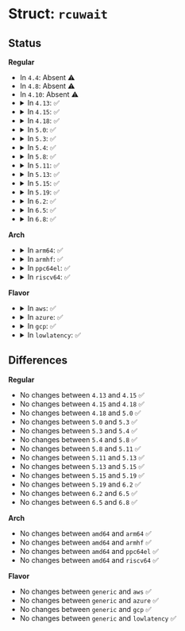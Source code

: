 # Struct: <code>rcuwait</code>

## Status
<b>Regular</b>
<ul>
<li>
In <code>4.4</code>: Absent ⚠️
</li>
<li>
In <code>4.8</code>: Absent ⚠️
</li>
<li>
In <code>4.10</code>: Absent ⚠️
</li>
<li>
<details>
<summary>In <code>4.13</code>: ✅</summary>

```c
struct rcuwait {
    struct task_struct *task;
};
```
</details>
</li>
<li>
<details>
<summary>In <code>4.15</code>: ✅</summary>

```c
struct rcuwait {
    struct task_struct *task;
};
```
</details>
</li>
<li>
<details>
<summary>In <code>4.18</code>: ✅</summary>

```c
struct rcuwait {
    struct task_struct *task;
};
```
</details>
</li>
<li>
<details>
<summary>In <code>5.0</code>: ✅</summary>

```c
struct rcuwait {
    struct task_struct *task;
};
```
</details>
</li>
<li>
<details>
<summary>In <code>5.3</code>: ✅</summary>

```c
struct rcuwait {
    struct task_struct *task;
};
```
</details>
</li>
<li>
<details>
<summary>In <code>5.4</code>: ✅</summary>

```c
struct rcuwait {
    struct task_struct *task;
};
```
</details>
</li>
<li>
<details>
<summary>In <code>5.8</code>: ✅</summary>

```c
struct rcuwait {
    struct task_struct *task;
};
```
</details>
</li>
<li>
<details>
<summary>In <code>5.11</code>: ✅</summary>

```c
struct rcuwait {
    struct task_struct *task;
};
```
</details>
</li>
<li>
<details>
<summary>In <code>5.13</code>: ✅</summary>

```c
struct rcuwait {
    struct task_struct *task;
};
```
</details>
</li>
<li>
<details>
<summary>In <code>5.15</code>: ✅</summary>

```c
struct rcuwait {
    struct task_struct *task;
};
```
</details>
</li>
<li>
<details>
<summary>In <code>5.19</code>: ✅</summary>

```c
struct rcuwait {
    struct task_struct *task;
};
```
</details>
</li>
<li>
<details>
<summary>In <code>6.2</code>: ✅</summary>

```c
struct rcuwait {
    struct task_struct *task;
};
```
</details>
</li>
<li>
<details>
<summary>In <code>6.5</code>: ✅</summary>

```c
struct rcuwait {
    struct task_struct *task;
};
```
</details>
</li>
<li>
<details>
<summary>In <code>6.8</code>: ✅</summary>

```c
struct rcuwait {
    struct task_struct *task;
};
```
</details>
</li>
</ul>
<b>Arch</b>
<ul>
<li>
<details>
<summary>In <code>arm64</code>: ✅</summary>

```c
struct rcuwait {
    struct task_struct *task;
};
```
</details>
</li>
<li>
<details>
<summary>In <code>armhf</code>: ✅</summary>

```c
struct rcuwait {
    struct task_struct *task;
};
```
</details>
</li>
<li>
<details>
<summary>In <code>ppc64el</code>: ✅</summary>

```c
struct rcuwait {
    struct task_struct *task;
};
```
</details>
</li>
<li>
<details>
<summary>In <code>riscv64</code>: ✅</summary>

```c
struct rcuwait {
    struct task_struct *task;
};
```
</details>
</li>
</ul>
<b>Flavor</b>
<ul>
<li>
<details>
<summary>In <code>aws</code>: ✅</summary>

```c
struct rcuwait {
    struct task_struct *task;
};
```
</details>
</li>
<li>
<details>
<summary>In <code>azure</code>: ✅</summary>

```c
struct rcuwait {
    struct task_struct *task;
};
```
</details>
</li>
<li>
<details>
<summary>In <code>gcp</code>: ✅</summary>

```c
struct rcuwait {
    struct task_struct *task;
};
```
</details>
</li>
<li>
<details>
<summary>In <code>lowlatency</code>: ✅</summary>

```c
struct rcuwait {
    struct task_struct *task;
};
```
</details>
</li>
</ul>

## Differences
<b>Regular</b>
<ul>
<li>
No changes between <code>4.13</code> and <code>4.15</code> ✅
</li>
<li>
No changes between <code>4.15</code> and <code>4.18</code> ✅
</li>
<li>
No changes between <code>4.18</code> and <code>5.0</code> ✅
</li>
<li>
No changes between <code>5.0</code> and <code>5.3</code> ✅
</li>
<li>
No changes between <code>5.3</code> and <code>5.4</code> ✅
</li>
<li>
No changes between <code>5.4</code> and <code>5.8</code> ✅
</li>
<li>
No changes between <code>5.8</code> and <code>5.11</code> ✅
</li>
<li>
No changes between <code>5.11</code> and <code>5.13</code> ✅
</li>
<li>
No changes between <code>5.13</code> and <code>5.15</code> ✅
</li>
<li>
No changes between <code>5.15</code> and <code>5.19</code> ✅
</li>
<li>
No changes between <code>5.19</code> and <code>6.2</code> ✅
</li>
<li>
No changes between <code>6.2</code> and <code>6.5</code> ✅
</li>
<li>
No changes between <code>6.5</code> and <code>6.8</code> ✅
</li>
</ul>
<b>Arch</b>
<ul>
<li>
No changes between <code>amd64</code> and <code>arm64</code> ✅
</li>
<li>
No changes between <code>amd64</code> and <code>armhf</code> ✅
</li>
<li>
No changes between <code>amd64</code> and <code>ppc64el</code> ✅
</li>
<li>
No changes between <code>amd64</code> and <code>riscv64</code> ✅
</li>
</ul>
<b>Flavor</b>
<ul>
<li>
No changes between <code>generic</code> and <code>aws</code> ✅
</li>
<li>
No changes between <code>generic</code> and <code>azure</code> ✅
</li>
<li>
No changes between <code>generic</code> and <code>gcp</code> ✅
</li>
<li>
No changes between <code>generic</code> and <code>lowlatency</code> ✅
</li>
</ul>
